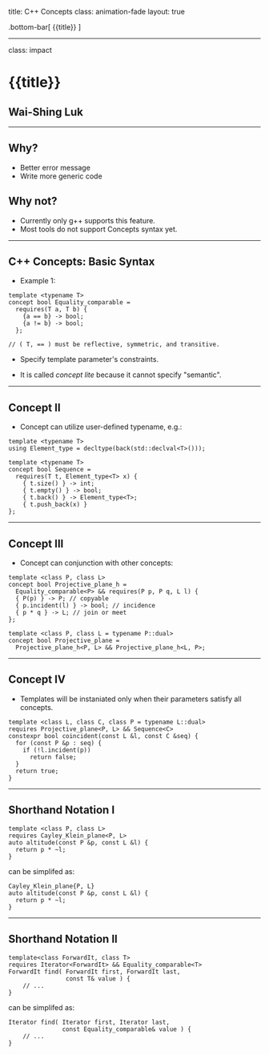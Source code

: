 title: C++ Concepts 
class: animation-fade 
layout: true

<!-- This slide will serve as the base layout for all your slides -->
.bottom-bar[
  {{title}}
]

---

class: impact

{{title}}
=========

Wai-Shing Luk
-------------

---

Why?
----

- Better error message
- Write more generic code

Why not?
--------

- Currently only g++ supports this feature.
- Most tools do not support Concepts syntax yet.

---

C++ Concepts: Basic Syntax
--------------------------

- Example 1:

``` {.cpp}
template <typename T>
concept bool Equality_comparable =
  requires(T a, T b) {
    {a == b} -> bool;
    {a != b} -> bool;
  };

// ( T, == ) must be reflective, symmetric, and transitive.
```

- Specify template parameter's constraints.

- It is called *concept lite* because it cannot specify "semantic".

---

Concept II
----------

- Concept can utilize user-defined typename, e.g.:

``` {.cpp}
template <typename T>
using Element_type = decltype(back(std::declval<T>()));

template <typename T>
concept bool Sequence =
  requires(T t, Element_type<T> x) {
    { t.size() } -> int;
    { t.empty() } -> bool;
    { t.back() } -> Element_type<T>;
    { t.push_back(x) }
};
```

---

Concept III
-----------

- Concept can conjunction with other concepts:

``` {.cpp}
template <class P, class L>
concept bool Projective_plane_h =
  Equality_comparable<P> && requires(P p, P q, L l) {
  { P(p) } -> P; // copyable
  { p.incident(l) } -> bool; // incidence
  { p * q } -> L; // join or meet
};

template <class P, class L = typename P::dual>
concept bool Projective_plane =
  Projective_plane_h<P, L> && Projective_plane_h<L, P>;
```

---

Concept IV
------------

- Templates will be instaniated only when their parameters satisfy all
    concepts.

``` {.cpp}
template <class L, class C, class P = typename L::dual>
requires Projective_plane<P, L> && Sequence<C>
constexpr bool coincident(const L &l, const C &seq) {
  for (const P &p : seq) {
    if (!l.incident(p))
      return false;
  }
  return true;
}
```

---

Shorthand Notation I
--------------------

``` {.cpp}
template <class P, class L>
requires Cayley_Klein_plane<P, L>
auto altitude(const P &p, const L &l) {
  return p * ~l;
}
```

can be simplifed as:

``` {.cpp}
Cayley_Klein_plane{P, L}
auto altitude(const P &p, const L &l) {
  return p * ~l;
}
```

---

Shorthand Notation II
---------------------

``` {.cpp}
template<class ForwardIt, class T>
requires Iterator<ForwardIt> && Equality_comparable<T>
ForwardIt find( ForwardIt first, ForwardIt last, 
                const T& value ) {
    // ...
}
```

can be simplifed as:

``` {.cpp}
Iterator find( Iterator first, Iterator last, 
               const Equality_comparable& value ) {
    // ...
}
```
